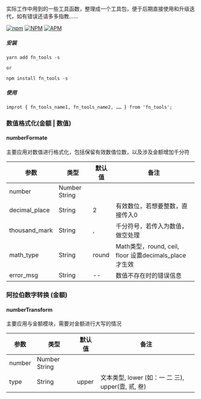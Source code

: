 实际工作中用到的一些工具函数，整理成一个工具包，便于后期直接使用和升级迭代，如有错误还请多多指教……

[![npm](https://img.shields.io/npm/v/fn_tools)](https://www.npmjs.com/package/fn_tools)    [![NPM](https://img.shields.io/npm/l/fn_tools)](https://www.npmjs.com/package/fn_tools)    [![APM](https://img.shields.io/apm/dm/fn_tools)](https://www.npmjs.com/package/fn_tools)

##### 安装
```
yarn add fn_tools -s

or

npm install fn_tools -s
```


##### 使用
```
improt { fn_tools_name1, fn_tools_name2, …… } from 'fn_tools';
```


### 数值格式化(金额 | 数值)

#### numberFormate

主要应用对数值进行格式化，包括保留有效数值位数，以及涉及金额增加千分符

参数          | 类型           | 默认值 | 备注
---           | ---            | ---    | ---
number        | Number  String |        | 
decimal_place | String         | 2      | 有效数位，若想要整数，直接传入0
thousand_mark | String         | ,      | 千分符号，若传入为数值，做空处理
math_type     | String         | round  | Math类型，round, ceil, floor  设置decimals_place才生效
error_msg     | String         | --     | 数值不存在时的错误信息


### 阿拉伯数字转换 (金额)

#### numberTransform

主要应用与金额模块，需要对金额进行大写的情况

参数   | 类型           | 默认值 | 备注
---    | ---            | ---    | ---
number | Number  String |        |
type   | String         | upper  | 文本类型, lower (如：一 二 三), upper(壹, 贰, 叁)

